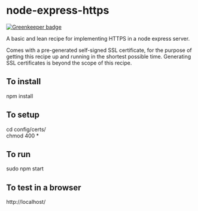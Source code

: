 # node-express-https

[![Greenkeeper badge](https://badges.greenkeeper.io/bjvickers/node-express-https.svg)](https://greenkeeper.io/)

A basic and lean recipe for implementing HTTPS in a node express server.

Comes with a pre-generated self-signed SSL certificate, for the purpose of getting
this recipe up and running in the shortest possible time. Generating SSL certificates
is beyond the scope of this recipe.

To install
-
npm install

To setup
-
cd config/certs/  
chmod 400 *

To run
-
sudo npm start

To test in a browser
-
http://localhost/
